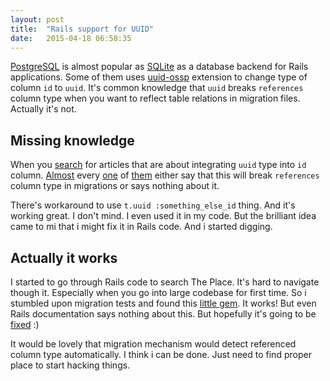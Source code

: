 ```yaml
---
layout: post
title:  "Rails support for UUID"
date:   2015-04-18 06:58:35
---
```


[PostgreSQL][pg-gem-github] is almost popular as [SQLite][sqlite-gem-github] as a database backend for Rails applications. Some of them uses [uuid-ossp][uuid-ossp-extension-github] extension to change type of column `id` to `uuid`. It's common knowledge that `uuid` breaks `references` column type when you want to reflect table relations in migration files. Actually it's not.

<!-- more -->

## Missing knowledge

When you [search][rails-uuid-primary-key-search] for articles that are about integrating `uuid` type into `id` column. [Almost](http://blog.arkency.com/2014/10/how-to-start-using-uuid-in-activerecord-with-postgresql/) every [one](http://labria.github.io/2013/04/28/rails-4-postgres-uuid-pk-guide/) of [them](http://rny.io/rails/postgresql/2013/07/27/use-uuids-in-rails-4-with-postgresql.html) either say that this will break `references` column type in migrations or says nothing about it.

There's workaround to use `t.uuid :something_else_id` thing. And it's working great. I don't mind. I even used it in my code. But the brilliant idea came to mi that i might fix it in Rails code. And i started digging.

## Actually it works

I started to go through Rails code to search The Place. It's hard to navigate though it. Especially when you go into large codebase for first time. So i stumbled upon migration tests and found this [little gem][uuid-reference-type-github]. It works! But even Rails documentation says nothing about this. But hopefully it's going to be [fixed][rails-uuid-doc-pr] :)

It would be lovely that migration mechanism would detect referenced column type automatically. I think i can be done. Just need to find proper place to start hacking things.


[pg-gem-github]:https://github.com/search?l=ruby&q=gem+pg&ref=searchresults&type=Code&utf8=%E2%9C%93
[sqlite-gem-github]:https://github.com/search?l=ruby&q=gem+sqlite3&ref=searchresults&type=Code&utf8=%E2%9C%93
[uuid-ossp-extension-github]:https://github.com/search?utf8=%E2%9C%93&q=enable_extension+uuid-ossp&type=Code

[rails-uuid-doc-pr]:https://github.com/rails/rails/pull/19806
[rails-uuid-primary-key-search]:https://www.google.pl/search?q=rails+uuid+primary+key
[uuid-reference-type-github]:https://github.com/rails/rails/blob/master/activerecord/test/cases/adapters/postgresql/uuid_test.rb#L268